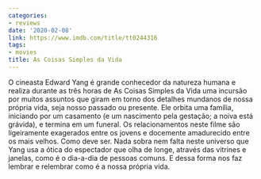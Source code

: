 ```yaml
---
categories:
- reviews
date: '2020-02-08'
link: https://www.imdb.com/title/tt0244316
tags:
- movies
title: As Coisas Simples da Vida
---
```


O cineasta Edward Yang é grande conhecedor da natureza humana e realiza durante as três horas de As Coisas Simples da Vida uma incursão por muitos assuntos que giram em torno dos detalhes mundanos de nossa própria vida, seja nosso passado ou presente. Ele orbita uma família, iniciando por um casamento (e um nascimento pela gestação; a noiva está grávida), e termina em um funeral. Os relacionamentos neste filme são ligeiramente exagerados entre os jovens e docemente amadurecido entre os mais velhos. Como deve ser. Nada sobra nem falta neste universo que Yang usa a ótica do espectador que olha de longe, através das vitrines e janelas, como é o dia-a-dia de pessoas comuns. E dessa forma nos faz lembrar e relembrar como é a nossa própria vida.